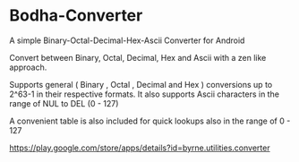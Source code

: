 Bodha-Converter
===============

A simple Binary-Octal-Decimal-Hex-Ascii Converter for Android


Convert between Binary, Octal, Decimal, Hex and Ascii with a zen like approach.

Supports general ( Binary , Octal , Decimal and Hex ) conversions up to 2^63-1 in their respective formats. 
It also supports Ascii characters in the range of NUL to DEL (0 - 127)

A convenient table is also included for quick lookups also in the range of 0 - 127 

https://play.google.com/store/apps/details?id=byrne.utilities.converter
